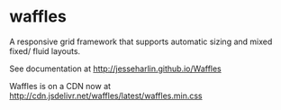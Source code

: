 waffles
==========

A responsive grid framework that supports automatic sizing and mixed fixed/
fluid layouts.

See documentation at http://jesseharlin.github.io/Waffles

Waffles is on a CDN now at http://cdn.jsdelivr.net/waffles/latest/waffles.min.css
